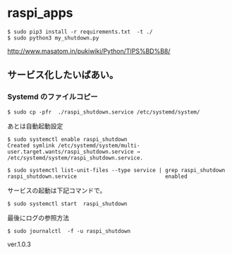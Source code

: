 # raspi_apps




```
$ sudo pip3 install -r requirements.txt  -t ./
$ sudo python3 my_shutdown.py
```



http://www.masatom.in/pukiwiki/Python/TIPS%BD%B8/



## サービス化したいばあい。

### Systemd のファイルコピー

```
$ sudo cp -pfr  ./raspi_shutdown.service /etc/systemd/system/
```

あとは自動起動設定

```
$ sudo systemctl enable raspi_shutdown
Created symlink /etc/systemd/system/multi-user.target.wants/raspi_shutdown.service → /etc/systemd/system/raspi_shutdown.service.

$ sudo systemctl list-unit-files --type service | grep raspi_shutdown
raspi_shutdown.service                            enabled
```

サービスの起動は下記コマンドで。

```
$ sudo systemctl start  raspi_shutdown

```

最後にログの参照方法


```
$ sudo journalctl  -f -u raspi_shutdown
```


ver.1.0.3